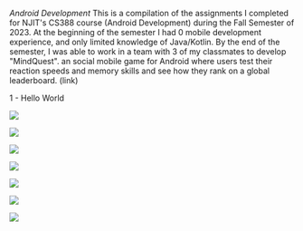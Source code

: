 *Android Development*
This is a compilation of the assignments I completed for NJIT's CS388 course (Android Development) during the Fall Semester of 2023. At the beginning of the semester I had 0 mobile development experience, and only limited knowledge of Java/Kotlin. 
By the end of the semester, I was able to work in a team with 3 of my classmates to develop "MindQuest". an social mobile game for Android where users test their reaction speeds and memory skills and see how they rank on a global leaderboard. (link)

1 - Hello World

![](https://github.com/lorenzolopez99/Android-Development/blob/main/1%20-%20HelloWorld/helloworld.gif)

![](https://github.com/lorenzolopez99/Android-Development/blob/main/2%20-%20TapCounter/tapcounter.gif)

![](https://github.com/lorenzolopez99/Android-Development/blob/main/3%20-%20Wordle/wordle.gif)

![](https://github.com/lorenzolopez99/Android-Development/blob/main/4%20-%20Wishlist/wishlist.gif)

![](https://github.com/lorenzolopez99/Android-Development/blob/main/5%20-%20Best%20Sellers%20List/bestseller.gif)

![](https://github.com/lorenzolopez99/Android-Development/blob/main/6%20-%20Flixster/flixster.gif)

![](https://github.com/lorenzolopez99/Android-Development/blob/main/7%20-%20Flixster%202/flixster2.gif)
